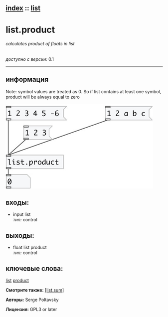 [index](index.html) :: [list](category_list.html)
---

# list.product

###### calculates product of floats in list

*доступно с версии:* 0.1

---


## информация
Note: symbol values are treated as 0. So if list contains at least one symbol, product will be always equal to zero


[![example](../examples/img/list.product.jpg)](../examples/pd/list.product.pd)









## входы:

* input list<br>
_тип:_ control



## выходы:

* float list product<br>
_тип:_ control



## ключевые слова:

[list](keywords/list.html)
[product](keywords/product.html)



**Смотрите также:**
[\[list.sum\]](list.sum.html)




**Авторы:** Serge Poltavsky




**Лицензия:** GPL3 or later





